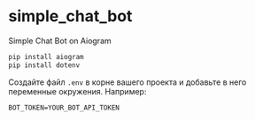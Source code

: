 # simple_chat_bot
 Simple Chat Bot on Aiogram

```bash
pip install aiogram
pip install dotenv
```
Создайте файл `.env` в корне вашего проекта и добавьте в него переменные окружения. Например:
```
BOT_TOKEN=YOUR_BOT_API_TOKEN
```